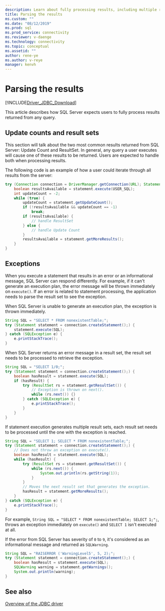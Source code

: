 ```yaml
---
description: Learn about fully processing results, including multiple result sets, from a query execution in the JDBC driver.
title: Parsing the results
ms.custom: ""
ms.date: "08/12/2019"
ms.prod: sql
ms.prod_service: connectivity
ms.reviewer: v-daenge
ms.technology: connectivity
ms.topic: conceptual
ms.assetid: ""
author: rene-ye
ms.author: v-reye
manager: kenvh
---
```

# Parsing the results

[!INCLUDE[Driver_JDBC_Download](../../includes/driver_jdbc_download.md)]

This article describes how SQL Server expects users to fully process results returned from any query.

## Update counts and result sets

This section will talk about the two most common results returned from SQL Server: Update Count and ResultSet. In general, any query a user executes will cause one of these results to be returned. Users are expected to handle both when processing results.

The following code is an example of how a user could iterate through all results from the server:

```java
try (Connection connection = DriverManager.getConnection(URL); Statement statement = connection.createStatement()) {
    boolean resultsAvailable = statement.execute(USER_SQL);
    int updateCount = -2;
    while (true) {
        updateCount = statement.getUpdateCount();
        if (!resultsAvailable && updateCount == -1)
            break;
        if (resultsAvailable) {
            // handle ResultSet
        } else {
            // handle Update Count
        }
        resultsAvailable = statement.getMoreResults();
    }
}
```

## Exceptions

When you execute a statement that results in an error or an informational message, SQL Server can respond differently. For example, if it can't generate an execution plan, the error message will be thrown immediately on `execute()`. If an error is related to statement processing, the application needs to parse the result set to see the exception.

When SQL Server is unable to generate an execution plan, the exception is thrown immediately.

```java
String SQL = "SELECT * FROM nonexistentTable;";
try (Statement statement = connection.createStatement();) {
    statement.execute(SQL);
} catch (SQLException e) {
    e.printStackTrace();
}
```

When SQL Server returns an error message in a result set, the result set needs to be processed to retrieve the exception.

```java
String SQL = "SELECT 1/0;";
try (Statement statement = connection.createStatement();) {
    boolean hasResult = statement.execute(SQL);
    if (hasResult) {
        try (ResultSet rs = statement.getResultSet()) {
            // Exception is thrown on next().
            while (rs.next()) {}
        } catch (SQLException e) {
            e.printStackTrace();
        }
    }
}
```

If statement execution generates multiple result sets, each result set needs to be processed until the one with the exception is reached.

```java
String SQL = "SELECT 1; SELECT * FROM nonexistentTable;";
try (Statement statement = connection.createStatement();) {
    // Does not throw an exception on execute().
    boolean hasResult = statement.execute(SQL);
    while (hasResult) {
        try (ResultSet rs = statement.getResultSet()) {
            while (rs.next()) {
                System.out.println(rs.getString(1));
            }
        }
        // Moves the next result set that generates the exception.
        hasResult = statement.getMoreResults();
    }
} catch (SQLException e) {
    e.printStackTrace();
}
```

For example, `String SQL = "SELECT * FROM nonexistentTable; SELECT 1;";`, throws an exception immediately on `execute()` and `SELECT 1` isn't executed at all.

If the error from SQL Server has severity of `0` to `9`, it's considered as an informational message and returned as `SQLWarning`.

```java
String SQL = "RAISERROR ('WarningLevel5', 5, 2);";
try (Statement statement = connection.createStatement();) {
    boolean hasResult = statement.execute(SQL);
    SQLWarning warning = statement.getWarnings();
    System.out.println(warning);
}
```

## See also

[Overview of the JDBC driver](overview-of-the-jdbc-driver.md)
